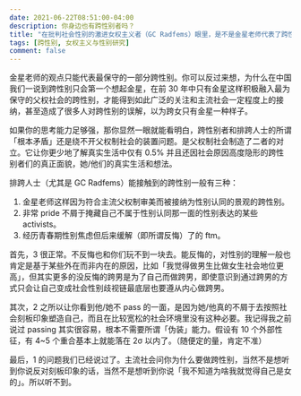 ```yaml
---
date: 2021-06-22T08:51:00-04:00
description: 你身边也有跨性别者吗？
title: "在批判社会性别的激进女权主义者（GC Radfems）眼里，是不是金星老师代表了跨性别女性的形象？"
tags: [跨性别, 女权主义与性别研究]
comment: false
---
```

金星老师的观点只能代表最保守的一部分跨性别。你可以反过来想，为什么在中国我们一说到跨性别只会第一个想起金星，在前 30 年中只有金星这样积极融入最为保守的父权社会的跨性别，才能得到如此广泛的关注和主流社会一定程度上的接纳，甚至造成了很多人对跨性别的误解，以为跨女只有金星一种样子。

如果你的思考能力足够强，那你显然一眼就能看明白，跨性别者和排跨人士的所谓「根本矛盾」还是绕不开父权制社会的装置问题。是父权制社会制造了二者的对立。它让你更少地了解真实生活中仅有 0.5% 并且还因社会原因高度隐形的跨性别者们的真正面貌，她/他们的真实生活和想法。

排跨人士（尤其是 GC Radfems）能接触到的跨性别一般有三种：
1. 金星老师这样因为符合主流父权制审美而被接纳为性别认同的景观的跨性别。
2. 非常 pride 不屑于掩藏自己不属于性别认同那一面的性别表达的某些 activists。
3. 经历青春期性别焦虑但后来缓解（即所谓反悔）了的 ftm。

首先，3 很正常。不反悔也和你们玩不到一块去。能反悔的，对性别的理解一般也肯定是基于某些外在而非内在的原因，比如「我觉得做男生比做女生社会地位更高」，但其实更多的没反悔的跨男是为了自己而做跨男，即使意识到通过跨男的方式只会让自己变成社会性别歧视链最底层也要遵从内心做跨男。

其次，2 之所以让你看到他/她不 pass 的一面，是因为她/他真的不屑于去按照社会刻板印象塑造自己，而且在比较宽松的社会环境里没有这种必要。我记得我之前说过 passing 其实很容易，根本不需要所谓「伪装」能力。假设有 10 个外部性征，有 4~5 个重合基本上就能落在 2σ 以内了。（随便定的量，肯定不准）

最后，1 的问题我们已经说过了。主流社会问你为什么要做跨性别，当然不是想听到你说反对刻板印象的话，当然不是想听到你说「我不知道为啥我就觉得自己是女的」。所以听不到。
